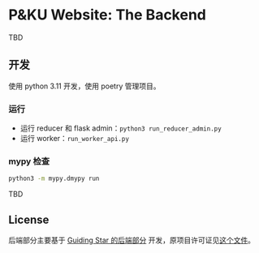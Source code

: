 # P&KU Website: The Backend

TBD

## 开发

使用 python 3.11 开发，使用 poetry 管理项目。

### 运行

- 运行 reducer 和 flask admin：`python3 run_reducer_admin.py`
- 运行 worker：`run_worker_api.py`

### mypy 检查

```bash
python3 -m mypy.dmypy run
```

TBD

## License

后端部分主要基于 [Guiding Star 的后端部分](https://github.com/PKU-GeekGame/gs-backend)
开发，原项目许可证见[这个文件](./GS_LICENSE.md)。
